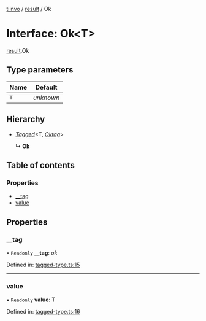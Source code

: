 [tiinvo](../README.md) / [result](../modules/result.md) / Ok

# Interface: Ok<T\>

[result](../modules/result.md).Ok

## Type parameters

Name | Default |
------ | ------ |
`T` | *unknown* |

## Hierarchy

* [*Tagged*](../README.md#tagged)<T, [*Oktag*](../modules/result.md#oktag)\>

  ↳ **Ok**

## Table of contents

### Properties

- [\_\_tag](result.ok.md#__tag)
- [value](result.ok.md#value)

## Properties

### \_\_tag

• `Readonly` **\_\_tag**: *ok*

Defined in: [tagged-type.ts:15](https://github.com/OctoD/tiinvo/blob/5042f60/src/tagged-type.ts#L15)

___

### value

• `Readonly` **value**: T

Defined in: [tagged-type.ts:16](https://github.com/OctoD/tiinvo/blob/5042f60/src/tagged-type.ts#L16)
